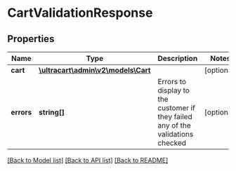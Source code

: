 # CartValidationResponse

## Properties
Name | Type | Description | Notes
------------ | ------------- | ------------- | -------------
**cart** | [**\ultracart\admin\v2\models\Cart**](Cart.md) |  | [optional] 
**errors** | **string[]** | Errors to display to the customer if they failed any of the validations checked | [optional] 

[[Back to Model list]](../README.md#documentation-for-models) [[Back to API list]](../README.md#documentation-for-api-endpoints) [[Back to README]](../README.md)



